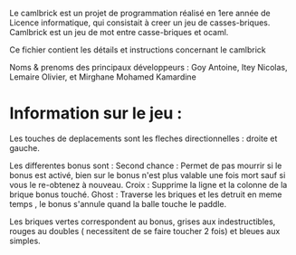 Le camlbrick est un projet de programmation réalisé en 1ere année de Licence informatique, qui consistait à creer un jeu de casses-briques.
Camlbrick est un jeu de mot entre casse-briques et ocaml.

Ce fichier contient les détails et instructions concernant le camlbrick

Noms & prenoms des principaux développeurs :
	Goy Antoine,
	Itey Nicolas,
	Lemaire Olivier,
	et Mirghane Mohamed Kamardine


Information sur le jeu :
========================

Les touches de deplacements sont les fleches directionnelles : droite et gauche.

Les differentes bonus sont :
    Second chance : Permet de pas mourrir si le bonus est activé, bien sur le bonus n'est plus valable une fois mort sauf si vous le re-obtenez à nouveau.
    Croix : Supprime la ligne et la colonne de la brique bonus touché.
    Ghost : Traverse les briques et les detruit en meme temps , le bonus s'annule quand la balle touche le paddle.

Les briques vertes correspondent au bonus, grises aux indestructibles, rouges au doubles ( necessitent de se faire toucher 2 fois) et bleues aux simples.
